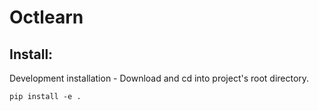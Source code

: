 # Octlearn

## Install:

Development installation - Download and cd into project's root directory.

`pip install -e .`
 
